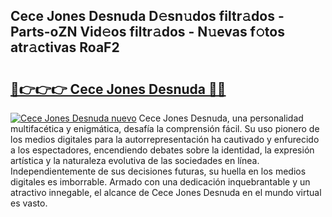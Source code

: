 ## Cece Jones Desnuda D𝚎sn𝚞dos filtr𝚊dos - Parts-oZN Vid𝚎os filtr𝚊dos - N𝚞evas f𝚘tos atr𝚊ctivas RoaF2

# <h2><a href="http://mb9h84.tromn.icu/?c=Cece+Jones+Desnuda">🔗👉👉👉 Cece Jones Desnuda 🔗🔗</a></h2>

[![Cece Jones Desnuda nuevo](https://i.imgur.com/pEAQMta.gif)](http://mb9h84.tromn.icu/?c=Cece+Jones+Desnuda)
Cece Jones Desnuda, una personalidad multifacética y enigmática, desafía la comprensión fácil. Su uso pionero de los medios digitales para la autorrepresentación ha cautivado y enfurecido a los espectadores, encendiendo debates sobre la identidad, la expresión artística y la naturaleza evolutiva de las sociedades en línea. Independientemente de sus decisiones futuras, su huella en los medios digitales es imborrable. Armado con una dedicación inquebrantable y un atractivo innegable, el alcance de Cece Jones Desnuda en el mundo virtual es vasto.

